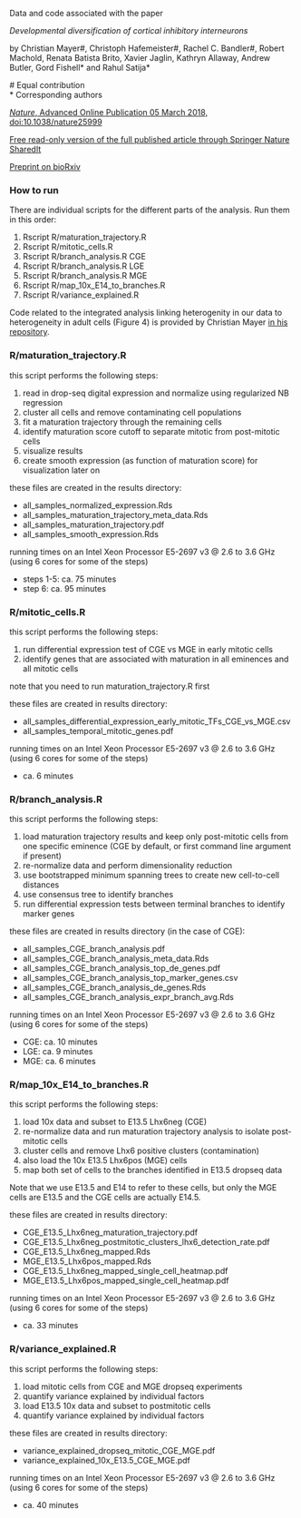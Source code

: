 Data and code associated with the paper 

*Developmental diversification of cortical inhibitory interneurons*

by Christian Mayer#, Christoph Hafemeister#, Rachel C. Bandler#, Robert Machold, Renata Batista Brito, Xavier Jaglin, Kathryn Allaway, Andrew Butler, Gord Fishell\* and Rahul Satija\*

\# Equal contribution  
\* Corresponding authors

[*Nature*, Advanced Online Publication 05 March 2018, doi:10.1038/nature25999](https://dx.doi.org/10.1038/nature25999)

[Free read-only version of the full published article through Springer Nature SharedIt](http://rdcu.be/JA5l)

[Preprint on bioRxiv](https://www.biorxiv.org/content/early/2017/09/13/105312)  

### How to run

There are individual scripts for the different parts of the analysis. Run them in this order:

1. Rscript R/maturation_trajectory.R
2. Rscript R/mitotic_cells.R
3. Rscript R/branch_analysis.R CGE
4. Rscript R/branch_analysis.R LGE
5. Rscript R/branch_analysis.R MGE
6. Rscript R/map_10x_E14_to_branches.R
7. Rscript R/variance_explained.R

Code related to the integrated analysis linking heterogenity in our data to heterogeneity in adult cells (Figure 4) is provided by Christian Mayer [in his repository](https://github.com/mayer-lab/Mayer-et-al-2018_IntegratedAnalysis).

### R/maturation_trajectory.R

this script performs the following steps:  

1. read in drop-seq digital expression and normalize using regularized NB regression  
2. cluster all cells and remove contaminating cell populations  
3. fit a maturation trajectory through the remaining cells  
4. identify maturation score cutoff to separate mitotic from post-mitotic cells  
5. visualize results  
6. create smooth expression (as function of maturation score) for visualization later on  

these files are created in the results directory:  

* all\_samples\_normalized\_expression.Rds  
* all\_samples\_maturation\_trajectory\_meta\_data.Rds  
* all\_samples\_maturation\_trajectory.pdf  
* all\_samples\_smooth\_expression.Rds  

running times on an Intel Xeon Processor E5-2697 v3 @ 2.6 to 3.6 GHz
(using 6 cores for some of the steps)  

* steps 1-5: ca. 75 minutes
* step 6: ca. 95 minutes

### R/mitotic_cells.R

this script performs the following steps:

1. run differential expression test of CGE vs MGE in early mitotic cells
2. identify genes that are associated with maturation in all eminences and all mitotic cells

note that you need to run maturation_trajectory.R first

these files are created in results directory:

* all\_samples\_differential\_expression\_early\_mitotic\_TFs\_CGE\_vs\_MGE.csv
* all\_samples\_temporal\_mitotic\_genes.pdf

running times on an Intel Xeon Processor E5-2697 v3 @ 2.6 to 3.6 GHz
(using 6 cores for some of the steps)

* ca. 6 minutes

### R/branch_analysis.R

this script performs the following steps:

1. load maturation trajectory results and keep only post-mitotic cells from
   one specific eminence (CGE by default, or first command line argument if present)
2. re-normalize data and perform dimensionality reduction
3. use bootstrapped minimum spanning trees to create new cell-to-cell distances
4. use consensus tree to identify branches
5. run differential expression tests between terminal branches to identify marker genes

these files are created in results directory (in the case of CGE):

* all\_samples\_CGE\_branch\_analysis.pdf
* all\_samples\_CGE\_branch\_analysis\_meta\_data.Rds
* all\_samples\_CGE\_branch\_analysis\_top\_de\_genes.pdf
* all\_samples\_CGE\_branch\_analysis\_top\_marker\_genes.csv
* all\_samples\_CGE\_branch\_analysis\_de\_genes.Rds
* all\_samples\_CGE\_branch\_analysis\_expr\_branch\_avg.Rds


running times on an Intel Xeon Processor E5-2697 v3 @ 2.6 to 3.6 GHz
(using 6 cores for some of the steps)

* CGE: ca. 10 minutes
* LGE: ca. 9 minutes
* MGE: ca. 6 minutes

### R/map_10x_E14_to_branches.R

this script performs the following steps:

1. load 10x data and subset to E13.5 Lhx6neg (CGE)  
2. re-normalize data and run maturation trajectory analysis to isolate post-mitotic cells  
3. cluster cells and remove Lhx6 positive clusters (contamination)  
4. also load the 10x E13.5 Lhx6pos (MGE) cells  
5. map both set of cells to the branches identified in E13.5 dropseq data  

Note that we use E13.5 and E14 to refer to these cells, but only the MGE cells are E13.5 and the CGE cells are actually E14.5.

these files are created in results directory:

* CGE\_E13.5\_Lhx6neg\_maturation\_trajectory.pdf
* CGE\_E13.5\_Lhx6neg\_postmitotic\_clusters\_lhx6\_detection\_rate.pdf
* CGE\_E13.5\_Lhx6neg\_mapped.Rds
* MGE\_E13.5\_Lhx6pos\_mapped.Rds
* CGE\_E13.5\_Lhx6neg\_mapped\_single\_cell\_heatmap.pdf
* MGE\_E13.5\_Lhx6pos\_mapped\_single\_cell\_heatmap.pdf

running times on an Intel Xeon Processor E5-2697 v3 @ 2.6 to 3.6 GHz
(using 6 cores for some of the steps)

*  ca. 33 minutes

### R/variance_explained.R

this script performs the following steps:

1. load mitotic cells from CGE and MGE dropseq experiments
2. quantify variance explained by individual factors
3. load E13.5 10x data and subset to postmitotic cells
4. quantify variance explained by individual factors

these files are created in results directory:

* variance\_explained\_dropseq\_mitotic\_CGE\_MGE.pdf
* variance\_explained\_10x\_E13.5\_CGE\_MGE.pdf

running times on an Intel Xeon Processor E5-2697 v3 @ 2.6 to 3.6 GHz
(using 6 cores for some of the steps)

* ca. 40 minutes
